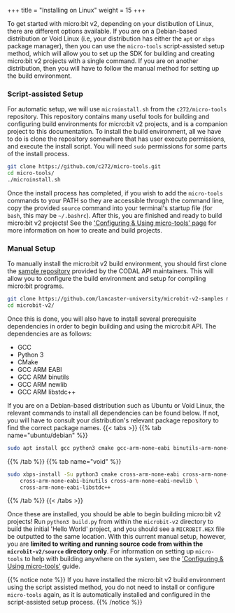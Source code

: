 +++
title = "Installing on Linux"
weight = 15
+++

To get started with micro:bit v2, depending on your distibution of Linux, there are different options available. If you are on a Debian-based distribution or Void Linux (i.e, your distribution has either the `apt` or `xbps` package manager), then you can use the `micro-tools` script-assisted setup method, which will allow you to set up the SDK for building and creating micro:bit v2 projects with a single command. If you are on another distribution, then you will have to follow the manual method for setting up the build environment.

### Script-assisted Setup
For automatic setup, we will use `microinstall.sh` from the `c272/micro-tools` repository. This repository contains many useful tools for building and configuring build environments for micro:bit v2 projects, and is a companion project to this documentation. To install the build environment, all we have to do is clone the repository somewhere that has user execute permissions, and execute the install script. You will need `sudo` permissions for some parts of the install process.
```bash
git clone https://github.com/c272/micro-tools.git
cd micro-tools/
./microinstall.sh
```
Once the install process has completed, if you wish to add the `micro-tools` commands to your PATH so they are accessible through the command line, copy the provided `source` command into your terminal's startup file (for `bash`, this may be `~/.bashrc`). After this, you are finished and ready to build micro:bit v2 projects! See the ['Configuring & Using micro-tools' page](/setup/using-micro-tools/) for more information on how to create and build projects.

### Manual Setup
To manually install the micro:bit v2 build environment, you should first clone the [sample repository](https://github.com/lancaster-university/microbit-v2-samples) provided by the CODAL API maintainers. This will allow you to configure the build environment and setup for compiling micro:bit programs.
```bash
git clone https://github.com/lancaster-university/microbit-v2-samples microbit-v2/
cd microbit-v2/
```

Once this is done, you will also have to install several prerequisite dependencies in order to begin building and using the micro:bit API. The dependencies are as follows:
- GCC 
- Python 3
- CMake
- GCC ARM EABI
- GCC ARM binutils
- GCC ARM newlib
- GCC ARM libstdc++

If you are on a Debian-based distribution such as Ubuntu or Void Linux, the relevant commands to install all dependencies can be found below. If not, you will have to consult your distribution's relevant package repository to find the correct package names.
{{< tabs >}}
{{% tab name="ubuntu/debian" %}}
```bash
sudo apt install gcc python3 cmake gcc-arm-none-eabi binutils-arm-none-eabi
```
{{% /tab %}}
{{% tab name="void" %}}
```bash
sudo xbps-install -Su python3 cmake cross-arm-none-eabi cross-arm-none-eabi-gcc \
    cross-arm-none-eabi-binutils cross-arm-none-eabi-newlib \
    cross-arm-none-eabi-libstdc++
```
{{% /tab %}}
{{< /tabs >}}

Once these are installed, you should be able to begin building micro:bit v2 projects! Run `python3 build.py` from within the `microbit-v2` directory to build the initial 'Hello World' project, and you should see a `MICROBIT.HEX` file be outputted to the same location. With this current manual setup, however, you are **limited to writing and running source code from within the `microbit-v2/source` directory only**. For information on setting up `micro-tools` to help with building anywhere on the system, see the ['Configuring & Using micro-tools'](/setup/using-micro-tools/) guide.

{{% notice note %}}
If you have installed the micro:bit v2 build environment using the script assisted method, you do not need to install or configure `micro-tools` again, as it is automatically installed and configured in the script-assisted setup process.
{{% /notice %}}